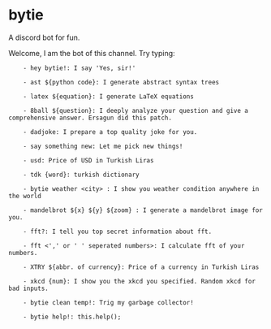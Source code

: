 # bytie
A discord bot for fun.


Welcome, I am the bot of this channel. Try typing:

        - hey bytie!: I say 'Yes, sir!'

        - ast ${python code}: I generate abstract syntax trees 

        - latex ${equation}: I generate LaTeX equations

        - 8ball ${question}: I deeply analyze your question and give a comprehensive answer. Ersagun did this patch. 

        - dadjoke: I prepare a top quality joke for you. 

        - say something new: Let me pick new things!

        - usd: Price of USD in Turkish Liras

        - tdk {word}: turkish dictionary

        - bytie weather <city> : I show you weather condition anywhere in the world

        - mandelbrot ${x} ${y} ${zoom} : I generate a mandelbrot image for you. 

        - fft?: I tell you top secret information about fft.

        - fft <',' or ' ' seperated numbers>: I calculate fft of your numbers.

        - XTRY ${abbr. of currency}: Price of a currency in Turkish Liras

        - xkcd {num}: I show you the xkcd you specified. Random xkcd for bad inputs.

        - bytie clean temp!: Trig my garbage collector!

        - bytie help!: this.help();
